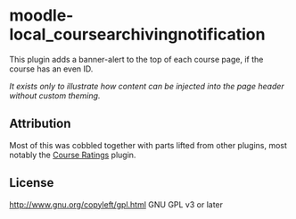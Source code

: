 # moodle-local_coursearchivingnotification

This plugin adds a banner-alert to the top of each course page, if the course has an even ID.

_It exists only to illustrate how content can be injected into the page header without custom theming._

## Attribution

Most of this was cobbled together with parts lifted from other plugins, most notably the [Course Ratings](https://github.com/marinaglancy/moodle-tool_courserating) plugin.

## License

http://www.gnu.org/copyleft/gpl.html GNU GPL v3 or later
